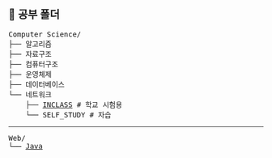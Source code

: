 ## 📂 공부 폴더
<pre>
Computer Science/
├── 알고리즘
├── 자료구조
├── 컴퓨터구조
├── 운영체제
├── 데이터베이스
└── 네트워크
    ├── <a href="https://github.com/k-dev178/NetWork_IN_CLASS">INCLASS</a> # 학교 시험용
    └── SELF_STUDY # 자습
</pre>
---
<pre>
Web/
└── <a href="https://github.com/k-dev178/Java_SELF_STUDY">Java</a>
</pre>
